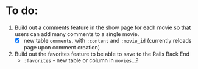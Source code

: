 # To do:
1.  Build out a comments feature in the show page for each movie so that users can add many comments to a single movie.
    - [x] new table `comments`, with `:content` and `:movie_id` (currently reloads page upon comment creation)
2. Build out the favorites feature to be able to save to the Rails Back End
    - `:favorites` - new table or column in `movies`...?
